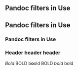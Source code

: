 ## Pandoc filters in Use

## Pandoc filters in Use

### Pandoc filters in Use

### Header header header 

*Bold* BOLD b**o**old BOLD *bold* bold
